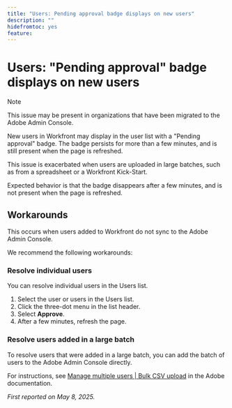 ```yaml
---
title: "Users: Pending approval badge displays on new users"
description: ""
hidefromtoc: yes
feature: 
---
```


# Users: "Pending approval" badge displays on new users

>[!NOTE]
>
>This issue may be present in organizations that have been migrated to the Adobe Admin Console.

New users in Workfront may display in the user list with a "Pending approval" badge. The badge persists for more than a few minutes, and is still present when the page is refreshed.

This issue is exacerbated when users are uploaded in large batches, such as from a spreadsheet or a Workfront Kick-Start.

Expected behavior is that the badge disappears after a few minutes, and is not present when the page is refreshed.

## Workarounds

This occurs when users added to Workfront do not sync to the Adobe Admin Console. 

We recommend the following workarounds:

### Resolve individual users

You can resolve individual users in the Users list.

1. Select the user or users in the Users list.
1. Click the three-dot menu in the list header.
1. Select **Approve**.
1. After a few minutes, refresh the page.

### Resolve users added in a large batch

To resolve users that were added in a large batch, you can add the batch of users to the Adobe Admin Console directly.

For instructions, see [Manage multiple users | Bulk CSV upload](https://helpx.adobe.com/enterprise/using/bulk-upload-users.html) in the Adobe documentation.


_First reported on May 8, 2025._
